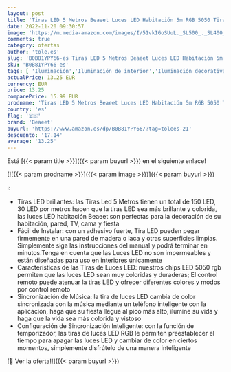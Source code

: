```yaml
---
layout: post
title: 'Tiras LED 5 Metros Beaeet Luces LED Habitación 5m RGB 5050 Tira LED Control con App y Mando a Distancia 16 Millones de Colores y Música Modos  Perfecta para Decoración Navidad  Fiesta'
date: 2022-11-20 09:30:57
image: 'https://m.media-amazon.com/images/I/51vkIGoSUuL._SL500_._SL400_.jpg'
comments: true
category: ofertas
author: 'tole.es'
slug: 'B0B81YPY66-es Tiras LED 5 Metros Beaeet Luces LED Habitación 5m RGB 5050...'
sku: 'B0B81YPY66-es'
tags: [ 'Iluminación','Iluminación de interior','Iluminación decorativa y para usos específicos de interior','Tiras LED de interior','beaeet','navidad','🇪🇸', ]
actualPrice: 13.25 EUR
currency: EUR
price: 13.25
comparePrice: 15.99 EUR
prodname: 'Tiras LED 5 Metros Beaeet Luces LED Habitación 5m RGB 5050 Tira LED Control con App y Mando a Distancia 16 Millones de Colores y Música Modos  Perfecta para Decoración Navidad  Fiesta'
country: 'es'
flag: '🇪🇸'
brand: 'Beaeet'
buyurl: 'https://www.amazon.es/dp/B0B81YPY66/?tag=tolees-21'
descuento: '17.14'
average: '13.25'
---
```


Está [{{< param title >}}]({{< param buyurl >}}) en el siguiente enlace!

[![{{< param prodname >}}]({{< param image >}})]({{< param buyurl >}})

ℹ️:

- Tiras LED brillantes: las Tiras Led 5 Metros tienen un total de 150 LED, 30 LED por metros hacen que la tiras LED sea más brillante y colorida, las luces LED habitación Beaeet son perfectas para la decoración de su habitación, pared, TV, cama y fiesta
- Fácil de Instalar: con un adhesivo fuerte, Tira LED pueden pegar firmemente en una pared de madera o laca y otras superficies limpias. Simplemente siga las instrucciones del manual y podrá terminar en minutos.Tenga en cuenta que las Luces LED no son impermeables y están diseñadas para uso en interiores únicamente
- Características de las Tiras de Luces LED: nuestros chips LED 5050 rgb permiten que las luces LED sean muy coloridas y duraderas; El control remoto puede atenuar la tiras LED y ofrecer diferentes colores y modos por control remoto
- Sincronización de Música: la tira de luces LED cambia de color sincronizada con la música mediante un teléfono inteligente con la aplicación, haga que su fiesta llegue al pico más alto, ilumine su vida y haga que la vida sea más colorida y vistoso
- Configuración de Sincronización Inteligente: con la función de temporizador, las tiras de luces LED RGB le permiten preestablecer el tiempo para apagar las luces LED y cambiar de color en ciertos momentos, simplemente disfrútelo de una manera inteligente

[🛒 Ver la oferta!!]({{< param buyurl >}})
